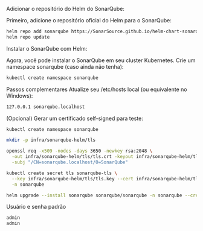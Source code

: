 

Adicionar o repositório do Helm do SonarQube:

Primeiro, adicione o repositório oficial do Helm para o SonarQube:

```bash
helm repo add sonarqube https://SonarSource.github.io/helm-chart-sonarqube
helm repo update
```

Instalar o SonarQube com Helm:

Agora, você pode instalar o SonarQube em seu cluster Kubernetes. Crie um namespace sonarqube (caso ainda não tenha):

```bash
kubectl create namespace sonarqube
```


Passos complementares
Atualize seu /etc/hosts local (ou equivalente no Windows):

```bash
127.0.0.1 sonarqube.localhost
```

(Opcional) Gerar um certificado self-signed para teste:

```bash
kubectl create namespace sonarqube

mkdir -p infra/sonarqube-helm/tls

openssl req -x509 -nodes -days 3650 -newkey rsa:2048 \
  -out infra/sonarqube-helm/tls/tls.crt -keyout infra/sonarqube-helm/tls/tls.key \
  -subj "/CN=sonarqube.localhost/O=SonarQube"

kubectl create secret tls sonarqube-tls \
  --key infra/sonarqube-helm/tls/tls.key --cert infra/sonarqube-helm/tls/tls.crt \
  -n sonarqube
```


```bash
helm upgrade --install sonarqube sonarqube/sonarqube -n sonarqube --create-namespace -f path/to/your/values.yaml --set community.enabled=true,monitoringPasscode=admin123
```


Usuário e senha padrão

```bash
admin
admin
```
